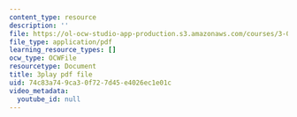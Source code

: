 ```yaml
---
content_type: resource
description: ''
file: https://ol-ocw-studio-app-production.s3.amazonaws.com/courses/3-091-introduction-to-solid-state-chemistry-fall-2018/74c83a749ca30f727d45e4026ec1e01c_qpT5gDAQtD0.pdf
file_type: application/pdf
learning_resource_types: []
ocw_type: OCWFile
resourcetype: Document
title: 3play pdf file
uid: 74c83a74-9ca3-0f72-7d45-e4026ec1e01c
video_metadata:
  youtube_id: null
---
```

